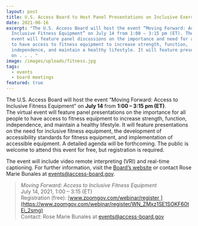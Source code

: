 ```yaml
---
layout: post
title: U.S. Access Board to Host Panel Presentations on Inclusive Exercise and Fitness Equipment
date: 2021-06-16
excerpt: "The U.S. Access Board will host the event “Moving Forward: Access to
  Inclusive Fitness Equipment” on July 14 from 1:00 – 3:15 pm (ET). The virtual
  event will feature panel discussions on the importance and need for all people
  to have access to fitness equipment to increase strength, function,
  independence, and maintain a healthy lifestyle. It will feature presentations
  on . . . "
image: /images/uploads/fitness.jpg
tags:
  - events
  - board meetings
featured: true
---
```

The U.S. Access Board will host the event “Moving Forward: Access to Inclusive Fitness Equipment” on **July 14** from **1:00 – 3:15 pm (ET)**. The virtual event will feature panel presentations on the importance for all people to have access to fitness equipment to increase strength, function, independence, and maintain a healthy lifestyle. It will feature presentations on the need for inclusive fitness equipment, the development of accessibility standards for fitness equipment, and implementation of accessible equipment. A detailed agenda will be forthcoming. The public is welcome to attend this event for free, but registration is required. 

The event will include video remote interpreting (VRI) and real-time captioning. For further information, visit the [Board’s website](https://www.access-board.gov/about/meetings.html) or contact Rose Marie Bunales at [events@access-board.gov](mailto:events@access-board.gov). 

> *Moving Forward: Access to Inclusive Fitness Equipment* \
> July 14, 2021, 1:00 – 3:15 (ET) \
> Registration (free): [www.zoomgov.com/webinar/register ](https://www.zoomgov.com/webinar/register/WN_ZMxz1SE1SOKF60tEi_2smg) \
> Contact: Rose Marie Bunales at [events@access-board.gov](mailto:events@access-board.gov)
